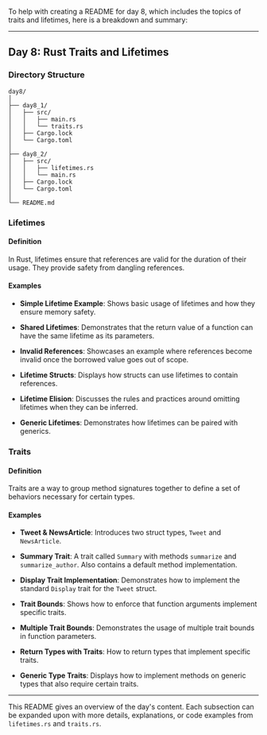 To help with creating a README for day 8, which includes the topics of traits 
and lifetimes, here is a breakdown and summary:

---

## Day 8: Rust Traits and Lifetimes

### Directory Structure

```
day8/
│
├── day8_1/
│   ├── src/
│   │   ├── main.rs
│   │   └── traits.rs
│   ├── Cargo.lock
│   └── Cargo.toml
│
├── day8_2/
│   ├── src/
│   │   ├── lifetimes.rs
│   │   └── main.rs
│   ├── Cargo.lock
│   └── Cargo.toml
│
└── README.md
```

### Lifetimes

#### Definition

In Rust, lifetimes ensure that references are valid for the duration of their 
usage. They provide safety from dangling references.

#### Examples

- **Simple Lifetime Example**: Shows basic usage of lifetimes and how they 
ensure memory safety. 

- **Shared Lifetimes**: Demonstrates that the return value of a function can 
have the same lifetime as its parameters.

- **Invalid References**: Showcases an example where references become invalid 
once the borrowed value goes out of scope.

- **Lifetime Structs**: Displays how structs can use lifetimes to contain 
references.

- **Lifetime Elision**: Discusses the rules and practices around omitting 
lifetimes when they can be inferred.

- **Generic Lifetimes**: Demonstrates how lifetimes can be paired with generics.

### Traits

#### Definition

Traits are a way to group method signatures together to define a set of 
behaviors necessary for certain types.

#### Examples

- **Tweet & NewsArticle**: Introduces two struct types, `Tweet` and 
`NewsArticle`.

- **Summary Trait**: A trait called `Summary` with methods `summarize` and 
`summarize_author`. Also contains a default method implementation.

- **Display Trait Implementation**: Demonstrates how to implement the standard 
`Display` trait for the `Tweet` struct.

- **Trait Bounds**: Shows how to enforce that function arguments implement 
specific traits.

- **Multiple Trait Bounds**: Demonstrates the usage of multiple trait bounds in 
function parameters.

- **Return Types with Traits**: How to return types that implement specific 
traits.

- **Generic Type Traits**: Displays how to implement methods on generic types 
that also require certain traits.

---

This README gives an overview of the day's content. Each subsection can be 
expanded upon with more details, explanations, or code examples from 
`lifetimes.rs` and `traits.rs`.
